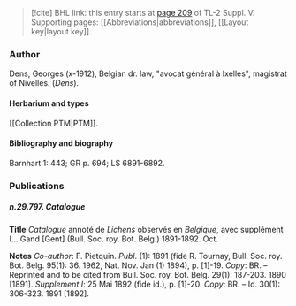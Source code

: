 > [!cite] BHL link: this entry starts at [page 209](https://www.biodiversitylibrary.org/item/103833#page/221/mode/1up) of TL-2 Suppl. V.
> Supporting pages: [[Abbreviations|abbreviations]], [[Layout key|layout key]].

### Author

Dens, Georges (x-1912), Belgian dr. law, "avocat général à Ixelles", magistrat of Nivelles. (*Dens*).

#### Herbarium and types

[[Collection PTM|PTM]].

#### Bibliography and biography

Barnhart 1: 443; GR p. 694; LS 6891-6892.

### Publications

##### n.29.797. Catalogue

**Title**
*Catalogue* annoté de *Lichens* observés en *Belgique*, avec supplément I... Gand \[Gent\] (Bull. Soc. roy. Bot. Belg.) 1891-1892. Oct.

**Notes**
*Co-author*: F. Pietquin.
*Publ*. (1): 1891 (fide R. Tournay, Bull. Soc. roy. Bot. Belg. 95(1): 36. 1962, Nat. Nov. Jan (1) 1894), p. \[1\]-19. *Copy*: BR. – Reprinted and to be cited from Bull. Soc. roy. Bot. Belg. 29(1): 187-203. 1890 \[1891\].
*Supplement I*: 25 Mai 1892 (fide id.), p. \[1\]-20. *Copy*: BR. – Id. 30(1): 306-323. 1891 \[1892\].


